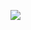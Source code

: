 ![](https://github-readme-stats.vercel.app/api?username=albogdano&show_icons=true&locale=en&title_color=2abbcf&icon_color=2abbcf&text_color=CECECE&bg_color=222222&count_private=true)

<!--
**This** is my ✨ _special_ ✨ repository

- 🔭 I’m currently working on: my tamper
- 🌱 I’m currently learning: parenting
- 👯 I’m looking to collaborate on: your lego build
- 🤔 I’m looking for help with: my mental health
- 💬 Ask me about: politics
- 📫 How to reach me: try email
- 😄 Pronouns: me/us
- ⚡ Fun fact: I ain't fun
-->
